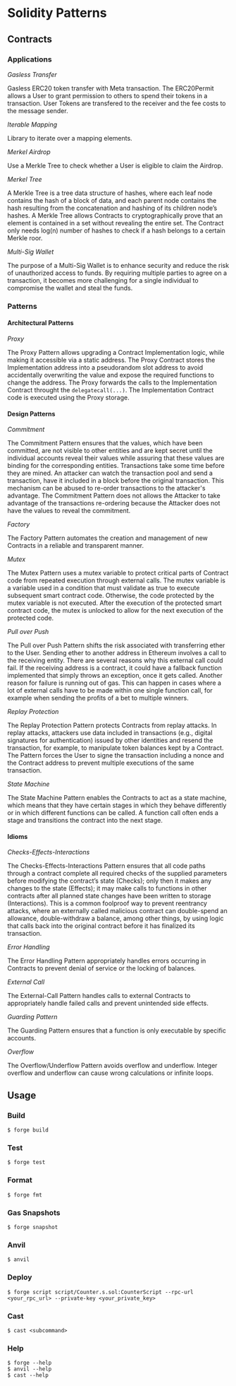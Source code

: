 # Solidity Patterns

## Contracts

### Applications

*Gasless Transfer*

Gasless ERC20 token transfer with Meta transaction. The ERC20Permit allows a User to grant permission to others to spend their tokens in a transaction. User Tokens are transfered to the receiver and the fee costs to the message sender.

*Iterable Mapping*

Library to iterate over a mapping elements.

*Merkel Airdrop*

Use a Merkle Tree to check whether a User is eligible to claim the Airdrop.

*Merkel Tree*

A Merkle Tree is a tree data structure of hashes, where each leaf node contains the hash of a block of data, and each parent node contains the hash resulting from the concatenation and hashing of its children node’s hashes. A Merkle Tree allows Contracts to cryptographically prove that an element is contained in a set without revealing the entire set. The Contract only needs log(n) number of hashes to check if a hash belongs to a certain Merkle roor.

*Multi-Sig Wallet*

The purpose of a Multi-Sig Wallet is to enhance security and reduce the risk of unauthorized access to funds. By requiring multiple parties to agree on a transaction, it becomes more challenging for a single individual to compromise the wallet and steal the funds.

### Patterns

#### Architectural Patterns

*Proxy*

The Proxy Pattern allows upgrading a Contract Implementation logic, while making it accessible via a static address. The Proxy Contract stores the Implementation address into a pseudorandom slot address to avoid accidentally overwriting the value and expose the required functions to change the address. The Proxy forwards the calls to the Implementation Contract throught the `delegatecall(...)`. The Implementation Contract code is executed using the Proxy storage.

#### Design Patterns

*Commitment*

The Commitment Pattern ensures that the values, which have been committed, are not visible to other entities and are kept secret until the individual accounts reveal their values while assuring that these values are binding for the corresponding entities. Transactions take some time before they are mined. An attacker can watch the transaction pool and send a transaction, have it included in a block before the original transaction. This mechanism can be abused to re-order transactions to the attacker's advantage. The Commitment Pattern does not allows the Attacker to take advantage of the transactions re-ordering because the Attacker does not have the values to reveal the commitment.

*Factory*

The Factory Pattern automates the creation and management of new Contracts in a reliable and transparent manner.

*Mutex*

The Mutex Pattern uses a mutex variable to protect critical parts of Contract code from repeated execution through external calls. The mutex variable is a variable used in a condition that must validate as true to execute subsequent smart contract code. Otherwise, the code protected by the mutex variable is not executed. After the execution of the protected smart contract code, the mutex is unlocked to allow for the next execution of the protected code.

*Pull over Push*

The Pull over Push Pattern shifts the risk associated with transferring ether to the User. Sending ether to another address in Ethereum involves a call to the receiving entity. There are several reasons why this external call could fail. If the receiving address is a contract, it could have a fallback function implemented that simply throws an exception, once it gets called. Another reason for failure is running out of gas. This can happen in cases where a lot of external calls have to be made within one single function call, for example when sending the profits of a bet to multiple winners.

*Replay Protection*

The Replay Protection Pattern protects Contracts from replay attacks. In replay attacks, attackers use data included in transactions (e.g., digital signatures for authentication) issued by other identities and resend the transaction, for example, to manipulate token balances kept by a Contract. The Pattern forces the User to signe the transaction including a nonce and the Contract address to prevent multiple executions of the same transaction.

*State Machine*

The State Machine Pattern enables the Contracts to act as a state machine, which means that they have certain stages in which they behave differently or in which different functions can be called. A function call often ends a stage and transitions the contract into the next stage.

#### Idioms

*Checks-Effects-Interactions*

The Checks-Effects-Interactions Pattern ensures that all code paths through a contract complete all required checks of the supplied parameters before modifying the contract’s state (Checks); only then it makes any changes to the state (Effects); it may make calls to functions in other contracts after all planned state changes have been written to storage (Interactions). This is a common foolproof way to prevent reentrancy attacks, where an externally called malicious contract can double-spend an allowance, double-withdraw a balance, among other things, by using logic that calls back into the original contract before it has finalized its transaction.

*Error Handling*

The Error Handling Pattern appropriately handles errors occurring in Contracts to prevent denial of service or the locking of balances.

*External Call*

The External-Call Pattern handles calls to external Contracts to appropriately handle failed calls and prevent unintended side effects.

*Guarding Pattern*

The Guarding Pattern ensures that a function is only executable by specific accounts.

*Overflow*

The Overflow/Underflow Pattern avoids overflow and underflow. Integer overflow and underflow can cause wrong calculations or infinite loops.


## Usage

### Build

```shell
$ forge build
```

### Test

```shell
$ forge test
```

### Format

```shell
$ forge fmt
```

### Gas Snapshots

```shell
$ forge snapshot
```

### Anvil

```shell
$ anvil
```

### Deploy

```shell
$ forge script script/Counter.s.sol:CounterScript --rpc-url <your_rpc_url> --private-key <your_private_key>
```

### Cast

```shell
$ cast <subcommand>
```

### Help

```shell
$ forge --help
$ anvil --help
$ cast --help
```
